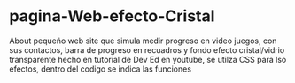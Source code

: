 # pagina-Web-efecto-Cristal
About
pequeño web site que simula medir progreso en video juegos, con sus contactos, barra de progreso en recuadros y fondo efecto cristal/vidrio transparente
hecho en tutorial de Dev Ed en youtube, se utilza CSS para lso efectos, dentro del codigo se indica las funciones
